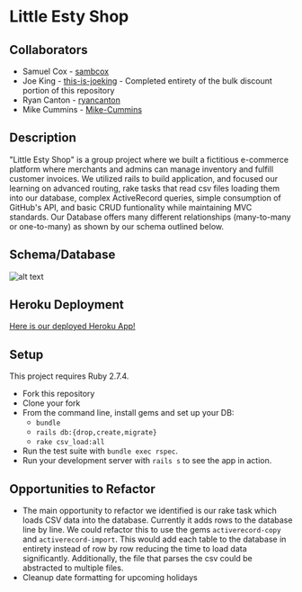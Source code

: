 # Little Esty Shop

## Collaborators
- Samuel Cox - [sambcox](https://www.github.com/sambcox)
- Joe King - [this-is-joeking](https://www.github.com/this-is-joeking) - Completed entirety of the bulk discount portion of this repository
- Ryan Canton - [ryancanton](https://www.github.com/ryancanton)
- Mike Cummins - [Mike-Cummins](https://www.github.com/Mike-Cummins)

## Description

"Little Esty Shop" is a group project where we built a fictitious e-commerce platform where merchants and admins can manage inventory and fulfill customer invoices. We utilized rails to build application, and focused our learning on advanced routing, rake tasks that read csv files loading them into our database, complex ActiveRecord queries, simple consumption of GitHub's API, and basic CRUD funtionality while maintaining MVC standards. Our Database offers many different relationships (many-to-many or one-to-many) as shown by our schema outlined below.

## Schema/Database
   
   ![alt text](https://i.ibb.co/LNKtnLD/Screen-Shot-2023-01-13-at-2-17-17-PM.png "Database/Schema Image")

## Heroku Deployment
   [Here is our deployed Heroku App!](https://intense-chamber-60518.herokuapp.com/)

## Setup

This project requires Ruby 2.7.4.

* Fork this repository
* Clone your fork
* From the command line, install gems and set up your DB:
    * `bundle`
    * `rails db:{drop,create,migrate}`
    * `rake csv_load:all`
* Run the test suite with `bundle exec rspec`.
* Run your development server with `rails s` to see the app in action.

## Opportunities to Refactor

* The main opportunity to refactor we identified is our rake task which loads CSV data into the database. Currently it adds rows to the database line by    line. We could refactor this to use the gems `activerecord-copy` and `activerecord-import`. This would add each table to the database in entirety        instead of row by row reducing the time to load data significantly. Additionally, the file that parses the csv could be abstracted to multiple files.
* Cleanup date formatting for upcoming holidays
